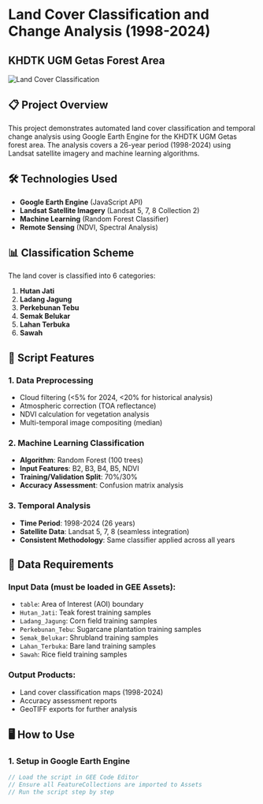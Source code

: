 # Land Cover Classification and Change Analysis (1998-2024)
## KHDTK UGM Getas Forest Area

![Land Cover Classification](images/classification_map.png)

## 📋 Project Overview
This project demonstrates automated land cover classification and temporal change analysis using Google Earth Engine for the KHDTK UGM Getas forest area. The analysis covers a 26-year period (1998-2024) using Landsat satellite imagery and machine learning algorithms.

## 🛠️ Technologies Used
- **Google Earth Engine** (JavaScript API)
- **Landsat Satellite Imagery** (Landsat 5, 7, 8 Collection 2)
- **Machine Learning** (Random Forest Classifier)
- **Remote Sensing** (NDVI, Spectral Analysis)

## 📊 Classification Scheme
The land cover is classified into 6 categories:
1. **Hutan Jati**  
2. **Ladang Jagung**  
3. **Perkebunan Tebu**  
4. **Semak Belukar**  
5. **Lahan Terbuka**  
6. **Sawah** 

## 🚀 Script Features

### 1. Data Preprocessing
- Cloud filtering (<5% for 2024, <20% for historical analysis)
- Atmospheric correction (TOA reflectance)
- NDVI calculation for vegetation analysis
- Multi-temporal image compositing (median)

### 2. Machine Learning Classification
- **Algorithm**: Random Forest (100 trees)
- **Input Features**: B2, B3, B4, B5, NDVI
- **Training/Validation Split**: 70%/30%
- **Accuracy Assessment**: Confusion matrix analysis

### 3. Temporal Analysis
- **Time Period**: 1998-2024 (26 years)
- **Satellite Data**: Landsat 5, 7, 8 (seamless integration)
- **Consistent Methodology**: Same classifier applied across all years

## 📁 Data Requirements

### Input Data (must be loaded in GEE Assets):
- `table`: Area of Interest (AOI) boundary
- `Hutan_Jati`: Teak forest training samples
- `Ladang_Jagung`: Corn field training samples  
- `Perkebunan_Tebu`: Sugarcane plantation training samples
- `Semak_Belukar`: Shrubland training samples
- `Lahan_Terbuka`: Bare land training samples
- `Sawah`: Rice field training samples

### Output Products:
- Land cover classification maps (1998-2024)
- Accuracy assessment reports
- GeoTIFF exports for further analysis

## 🖥️ How to Use

### 1. Setup in Google Earth Engine
```javascript
// Load the script in GEE Code Editor
// Ensure all FeatureCollections are imported to Assets
// Run the script step by step
